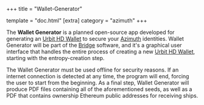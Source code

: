 +++
title = "Wallet-Generator"

template = "doc.html"
[extra]
category = "azimuth"
+++

The **Wallet Generator** is a planned open-source app developed for generating an [Urbit HD Wallet](/docs/glossary/hdwallet) to secure your [Azimuth](/docs/glossary/azimuth) identities.  Wallet Generator will be part of the [Bridge](/docs/glossary/bridge) software, and it's a graphical user interface that handles the entire process of creating a new [Urbit HD Wallet](/docs/glossary/hdwallet), starting with the entropy-creation step.

The Wallet Generator must be used offline for security reasons. If an internet connection is detected at any time, the program will end, forcing the user to start from the beginning. As a final step, Wallet Generator will produce PDF files containing all of the aforementioned seeds, as well as a PDF that contains ownership Ethereum public addresses for receiving ships.
